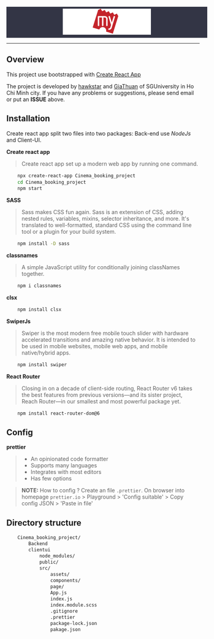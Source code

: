 <span style="background-color:rgb(51, 53, 69); width: 100%; display: block; padding: 5px 10px; text-align: center">![logo](./src/assets/image/logo.svg)</span>

---
## Overview
This project use bootstrapped with [Create React App](https://github.com/facebook/create-react-app)

The project is developed by [hawkstar](https://github.com/hawingstarling) and [GiaThuan](https://github.com/GiaThuanKaren) of SGUniversity in Ho Chi Minh city. If you have any problems or suggestions, please send email or put an **__ISSUE__** above.

## Installation
Create react app split two files into two packages: Back-end use _NodeJs_ and Client-UI.

**Create react app**
> Create react app set up a modern web app by running one command.
```sh
    npx create-react-app Cinema_booking_project
    cd Cinema_booking_project
    npm start
```

**SASS**
> Sass makes CSS fun again. Sass is an extension of CSS, adding nested rules, variables, mixins, selector inheritance, and more. It's translated to well-formatted, standard CSS using the command line tool or a plugin for your build system.
```sh
    npm install -D sass
```

**classnames**
> A simple JavaScript utility for conditionally joining classNames together.
```sh
    npm i classnames
```

**clsx**
```sh
    npm install clsx
```

**SwiperJs**
> Swiper is the most modern free mobile touch slider with hardware accelerated transitions and amazing native behavior. It is intended to be used in mobile websites, mobile web apps, and mobile native/hybrid apps.
```sh
    npm install swiper
```

**React Router**
> Closing in on a decade of client-side routing, React Router v6 takes the best features from previous versions—and its sister project, Reach Router—in our smallest and most powerful package yet.
```sh
    npm install react-router-dom@6
```

## Config

**prettier**
> - An opinionated code formatter
> - Supports many languages
> - Integrates with most editors
> - Has few options

> **__NOTE:__** How to config ? Create an file ``.prettier``. On browser into homepage ``prettier.io`` > Playground > 'Config suitable' > Copy config JSON > 'Paste in file'

## Directory structure
```
    Cinema_booking_project/
        Backend
        clientui
            node_modules/
            public/
            src/
                assets/
                components/
                page/
                App.js
                index.js
                index.module.scss
                .gitignore
                .prettier
                package-lock.json
                pakage.json
```